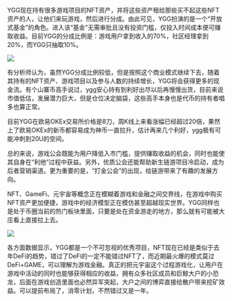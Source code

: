 YGG现在持有很多游戏项目的NFT资产，并将这些资产租给那些买不起这些NFT资产的人，让他们来玩游戏，然后进行分成。由此可见，YGG扮演的是一个“开放式基金”的角色。进入该“基金”无需审批且没有投资门槛，仅投入时间成本便可赚取收益。目前YGG的分成比例是：游戏用户拿到收入的70%，社区经理拿到20%，而YGG只抽取10%。

![](v2-0c3b90e8f20138709a1693888da9efb7_720w.jpg)

有分析师认为，虽然YGG分成比例较低，但是按照这个商业模式继续下去，随着其持有的NFT资产、游戏项目以及参与人数的持续增长，YGG将会获得更多的现金流。有个山寨币高手说过，ygg安心持有到利好出尽以后再慢慢出货，目前来说市值低估，发展潜力巨大，但是仓位决定脑袋，这些高手本身也是代币的持有者唱多也算正常。

目前YGG在欧易OKEx交易所价格是8刀，周K线上来看涨幅已经超过20倍，果然上了欧易OKEx的新币都容易成为神币一直拉升，估计再来几个利好，ygg极有可能冲刺到20U的空间。

总的来说，游戏公会既能为用户降低入市门槛，提供赚取收益的机会，同时也能使其自身在“利他”过程中获益。另外，优质公会还能帮助新生链游项目冷启动，成为后者营销渠道。更为重要的是，“打金公会”的出现，给链游带来了有趣的发展方向。

NFT、GameFi、元宇宙等概念正在模糊着游戏和金融之间交界线，在游戏中购买NFT资产更加便捷，游戏中的经济模型正在模仿甚至超越现实世界。YGG同样也是处于币圈当前的热门板块里面，只要是处在资金游走的地方，那么就有可能被大庄看上直接拉上去。

![](v2-6b2425d1923475049dc19bb332f5feea_720w.jpg)

各方面数据显示，YGG都是一个不可忽视的优秀项目，NFT现在已经是类似于去年DeFi的趋势，错过了DeFi的一定不能错过NFT了，而近期最火爆的模式莫过DeFi+GAME，可以理解为游戏金融。真正的把元宇宙这个过程游戏化，让用户在游戏中活动的同时也能够获得相应的收益，拥有众多社区成员和巨鲸大户的小恐龙，后面在游戏创造里面也必然异军突起，大户之间的博弈直接给散户带来挖矿效益。可以提前布局了，消零计划，不然错过又是一年。

 